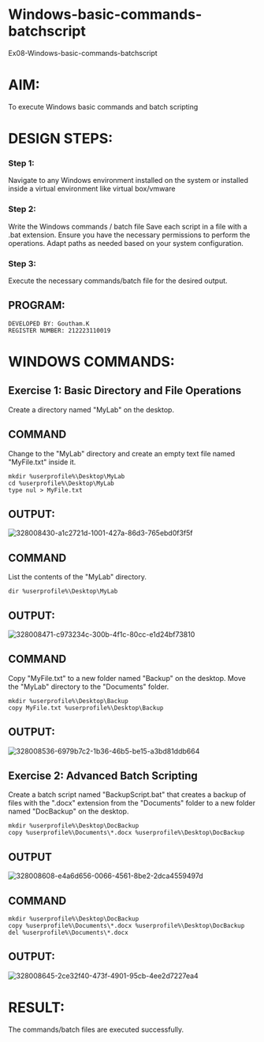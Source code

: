 # Windows-basic-commands-batchscript
Ex08-Windows-basic-commands-batchscript

# AIM:
To execute Windows basic commands and batch scripting

# DESIGN STEPS:

### Step 1:

Navigate to any Windows environment installed on the system or installed inside a virtual environment like virtual box/vmware 

### Step 2:

Write the Windows commands / batch file
Save each script in a file with a .bat extension.
Ensure you have the necessary permissions to perform the operations.
Adapt paths as needed based on your system configuration.
### Step 3:

Execute the necessary commands/batch file for the desired output. 
## PROGRAM:
```
DEVELOPED BY: Goutham.K
REGISTER NUMBER: 212223110019
```
# WINDOWS COMMANDS:
## Exercise 1: Basic Directory and File Operations
Create a directory named "MyLab" on the desktop.


## COMMAND 

Change to the "MyLab" directory and create an empty text file named "MyFile.txt" inside it.
```
mkdir %userprofile%\Desktop\MyLab
cd %userprofile%\Desktop\MyLab
type nul > MyFile.txt
```
## OUTPUT:
![328008430-a1c2721d-1001-427a-86d3-765ebd0f3f5f](https://github.com/Goutham2306/Windows-basic-commands-batchscript/assets/138971154/d474ce16-74c5-46b7-87f3-bcdba10f4fc5)

## COMMAND 

List the contents of the "MyLab" directory.
```
dir %userprofile%\Desktop\MyLab
```
## OUTPUT:
![328008471-c973234c-300b-4f1c-80cc-e1d24bf73810](https://github.com/Goutham2306/Windows-basic-commands-batchscript/assets/138971154/5748ff6f-e826-4310-a324-4aa1e8101075)

## COMMAND

Copy "MyFile.txt" to a new folder named "Backup" on the desktop.
Move the "MyLab" directory to the "Documents" folder.
```
mkdir %userprofile%\Desktop\Backup
copy MyFile.txt %userprofile%\Desktop\Backup

```
## OUTPUT:
![328008536-6979b7c2-1b36-46b5-be15-a3bd81ddb664](https://github.com/Goutham2306/Windows-basic-commands-batchscript/assets/138971154/fbd7c279-cdec-4f21-b8d1-bf85238dbe08)



## Exercise 2: Advanced Batch Scripting
Create a batch script named "BackupScript.bat" that creates a backup of files with the ".docx" extension from the "Documents" folder to a new folder named "DocBackup" on the desktop.
```
mkdir %userprofile%\Desktop\DocBackup
copy %userprofile%\Documents\*.docx %userprofile%\Desktop\DocBackup

```
## OUTPUT
![328008608-e4a6d656-0066-4561-8be2-2dca4559497d](https://github.com/Goutham2306/Windows-basic-commands-batchscript/assets/138971154/9858e7fa-fa0d-4202-964d-bb9170669550)

## COMMAND
```
mkdir %userprofile%\Desktop\DocBackup
copy %userprofile%\Documents\*.docx %userprofile%\Desktop\DocBackup
del %userprofile%\Documents\*.docx

```
## OUTPUT:
![328008645-2ce32f40-473f-4901-95cb-4ee2d7227ea4](https://github.com/Goutham2306/Windows-basic-commands-batchscript/assets/138971154/c69a9458-c48c-40c4-8b57-0331bc34b454)


# RESULT:
The commands/batch files are executed successfully.


